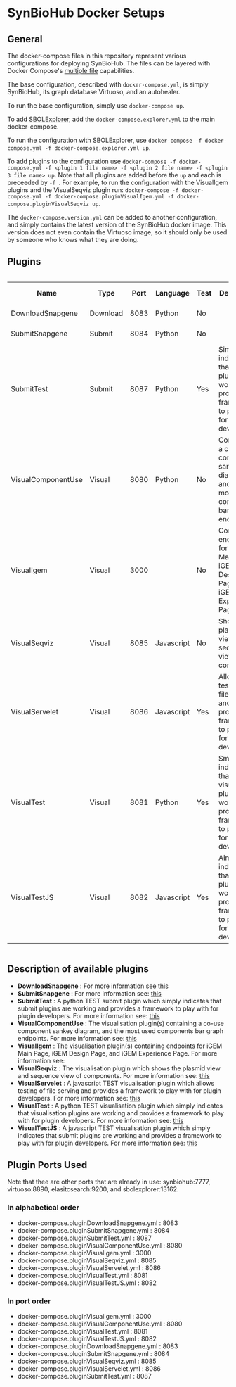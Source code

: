 # SynBioHub Docker Setups
## General

The docker-compose files in this repository represent various configurations for deploying SynBioHub.
The files can be layered with Docker Compose's [multiple file](https://docs.docker.com/compose/reference/overview/#specifying-multiple-compose-file) capabilities. 

The base configuration, described with `docker-compose.yml`, is simply SynBioHub, its graph database Virtuoso, and an autohealer.

To run the base configuration, simply use `docker-compose up`.

To add [SBOLExplorer](https://github.com/michael13162/SBOLExplorer), add the `docker-compose.explorer.yml` to the main docker-compose.

To run the configuration with SBOLExplorer, use `docker-compose -f docker-compose.yml -f docker-compose.explorer.yml up`.

To add plugins to the configuration use `docker-compose -f docker-compose.yml -f <plugin 1 file name> -f <plugin 2 file name> -f <plugin 3 file name> up`. Note that all plugins are added before the `up` and each is preceeded by `-f `. For example, to run the configuration with the VisualIgem plugins and the VisualSeqviz plugin run: `docker-compose -f docker-compose.yml -f docker-compose.pluginVisualIgem.yml -f docker-compose.pluginVisualSeqviz up`.

The `docker-compose.version.yml` can be added to another configuration, and simply contains the latest version of the SynBioHub docker image. 
This version does not even contain the Virtuoso image, so it should only be used by someone who knows what they are doing. 

## Plugins
<body>
	<div style="overflow-x:auto;">
		<table id="PluginTable">
			<tr>
				<!--When a header is clicked, run the sortTable function, with a parameter,
				0 for sorting by names, 1 for sorting by country: -->
				<th onclick="sortTable(0)">Name</th>
				<th onclick="sortTable(1)">Type</th>
				<th onclick="sortTable(2)">Port</th>
				<th onclick="sortTable(3)">Language</th>
				<th onclick="sortTable(4)">Test</th>
				<th onclick="sortTable(5)">Description</th>
				<th onclick="sortTable(6)">Multi-Endpoint</th>
				<th onclick="sortTable(7)">Repository</th>
				<th onclick="sortTable(8)">File</th>
			</tr>
			<tr>
				<td>DownloadSnapgene</td>
				<td>Download</td>
				<td>8083</td>
				<td>Python</td>
				<td>No</td>
				<td></td>
				<td></td>
				<td><a href="https://github.com/SynBioHub/Plugin-Download-Snapgene">Plugin-Download-Snapgene</a></td>
				<td>docker-compose.pluginDownloadSnapgene.yml</td>
			</tr>
			<tr>
				<td>SubmitSnapgene</td>
				<td>Submit</td>
				<td>8084</td>
				<td>Python</td>
				<td>No</td>
				<td></td>
				<td></td>
				<td><a href="https://github.com/SynBioHub/Plugin-Submit-Snapgene">Plugin-Submit-Snapgene</a></td>
				<td>docker-compose.pluginSubmitSnapgene.yml</td>
			</tr>
			<tr>
				<td>SubmitTest</td>
				<td>Submit</td>
				<td>8087</td>
				<td>Python</td>
				<td>Yes</td>
				<td>Simply indicates that submit plugins are working and provides a framework to play with for plugin developers</td>
				<td>No</td>
				<td><a href="https://github.com/SynBioHub/Plugin-Submit-Test">Plugin-Submit-Test</a></td>
				<td>docker-compose.pluginSubmitTest.yml</td>
			</tr>
			<tr>
				<td>VisualComponentUse</td>
				<td>Visual</td>
				<td>8080</td>
				<td>Python</td>
				<td>No</td>
				<td>Containing a co-use component sankey diagram, and the most used components bar graph endpoints</td>
				<td>Yes</td>
				<td><a href="https://github.com/SynBioHub/Plugin-Visual-Component-Use">Plugin-Visual_component-Use</a></td>
				<td>docker-compose.pluginVisualComponentUse.yml</td>
			</tr>
			<tr>
				<td>VisualIgem</td>
				<td>Visual</td>
				<td>3000</td>
				<td></td>
				<td>No</td>
				<td>Containing endpoints for iGEM Main Page, iGEM Design Page, and iGEM Experience Page</td>
				<td>Yes</td>
				<td><a href=""></a></td>
				<td>docker-compose.pluginVisualIgem.yml</td>
			</tr>
			<tr>
				<td>VisualSeqviz</td>
				<td>Visual</td>
				<td>8085</td>
				<td>Javascript</td>
				<td>No</td>
				<td>Shows the plasmid view and sequence view of components</td>
				<td>No</td>
				<td><a href="https://github.com/alicelh/sequence-view-plugin">sequence-view-plugin</a></td>
				<td>docker-compose.pluginVisualSeqviz.yml</td>
			</tr>
			<tr>
				<td>VisualServelet</td>
				<td>Visual</td>
				<td>8086</td>
				<td>Javascript</td>
				<td>Yes</td>
				<td>Allows testing of file serving and provides a framework to play with for plugin developers</td>
				<td>No</td>
				<td><a href="https://github.com/SynBioHub/Plugin-Visual-Serve-Test-js">Plugin-Visual-Serve-Test-js</a></td>
				<td>docker-compose.pluginVisualServelet.yml</td>
			</tr>
			<tr>
				<td>VisualTest</td>
				<td>Visual</td>
				<td>8081</td>
				<td>Python</td>
				<td>Yes</td>
				<td>Smply indicates that visualisation plugins are working and provides a framework to play with for plugin developers</td>
				<td>No</td>
				<td><a href="https://github.com/SynBioHub/Plugin-Visual-Test">Plugin-Visual-Test</a></td>
				<td>docker-compose.pluginVisualTest.yml</td>
			</tr>
			<tr>
				<td>VisualTestJS</td>
				<td>Visual</td>
				<td>8082</td>
				<td>Javascript</td>
				<td>Yes</td>
				<td>Aimply indicates that submit plugins are working and provides a framework to play with for plugin developers</td>
				<td>No</td>
				<td><a href="https://github.com/SynBioHub/Plugin-Visual-Test-js">Plugin-Visual-Test-js</a></td>
				<td>docker-compose.pluginVisualTestJS.yml</td>
			</tr>
		</table>
		<script>
			function sortTable(n) {
			  var table, rows, switching, i, x, y, shouldSwitch, dir, switchcount = 0;
			  table = document.getElementById("PluginTable");
			  switching = true;
			  // Set the sorting direction to ascending:
			  dir = "asc";
			  /* Make a loop that will continue until
			  no switching has been done: */
			  while (switching) {
				// Start by saying: no switching is done:
				switching = false;
				rows = table.rows;
				/* Loop through all table rows (except the
				first, which contains table headers): */
				for (i = 1; i < (rows.length - 1); i++) {
				  // Start by saying there should be no switching:
				  shouldSwitch = false;
				  /* Get the two elements you want to compare,
				  one from current row and one from the next: */
				  x = rows[i].getElementsByTagName("TD")[n];
				  y = rows[i + 1].getElementsByTagName("TD")[n];
				  /* Check if the two rows should switch place,
				  based on the direction, asc or desc: */
				  if (dir == "asc") {
					if (x.innerHTML.toLowerCase() > y.innerHTML.toLowerCase()) {
					  // If so, mark as a switch and break the loop:
					  shouldSwitch = true;
					  break;
					}
				  } else if (dir == "desc") {
					if (x.innerHTML.toLowerCase() < y.innerHTML.toLowerCase()) {
					  // If so, mark as a switch and break the loop:
					  shouldSwitch = true;
					  break;
					}
				  }
				}
				if (shouldSwitch) {
				  /* If a switch has been marked, make the switch
				  and mark that a switch has been done: */
				  rows[i].parentNode.insertBefore(rows[i + 1], rows[i]);
				  switching = true;
				  // Each time a switch is done, increase this count by 1:
				  switchcount ++;
				} else {
				  /* If no switching has been done AND the direction is "asc",
				  set the direction to "desc" and run the while loop again. */
				  if (switchcount == 0 && dir == "asc") {
					dir = "desc";
					switching = true;
				  }
				}
			  }
			}
		</script>
	</div>
	</body>

## Description of available plugins
 - **DownloadSnapgene** : For more information see [this](https://github.com/SynBioHub/Plugin-Download-Snapgene)
 - **SubmitSnapgene** : For more information see: [this](https://github.com/SynBioHub/Plugin-Submit-Snapgene)
 - **SubmitTest** : A python TEST submit plugin which simply indicates that submit plugins are working and provides a framework to play with for plugin developers. For more information see: [this](https://github.com/SynBioHub/Plugin-Submit-Test)
 - **VisualComponentUse** : The visualisation plugin(s) containing a co-use component sankey diagram, and the most used components bar graph endpoints. For more information see: [this](https://github.com/SynBioHub/Plugin-Visual-Component-Use)
 - **VisualIgem** : The visualisation plugin(s) containing endpoints for iGEM Main Page, iGEM Design Page, and iGEM Experience Page. For more information see: 
 - **VisualSeqviz** : The visualisation plugin which shows the plasmid view and sequence view of components. For more information see: [this](https://github.com/alicelh/sequence-view-plugin)
 - **VisualServelet** : A javascript TEST visualisation plugin which allows testing of file serving and provides a framework to play with for plugin developers. For more information see: [this](https://github.com/SynBioHub/Plugin-Visual-Serve-Test-js)
 - **VisualTest** : A python TEST visualisation plugin which simply indicates that visualisation plugins are working and provides a framework to play with for plugin developers. For more information see: [this](https://github.com/SynBioHub/Plugin-Visual-Test)
 - **VisualTestJS** : A javascript TEST visualisation plugin which simply indicates that submit plugins are working and provides a framework to play with for plugin developers. For more information see: [this](https://github.com/SynBioHub/Plugin-Visual-Test-js)

## Plugin Ports Used
Note that thee are other ports that are already in use: synbiohub:7777, virtuoso:8890, elasitcsearch:9200, and sbolexplorer:13162.
### In alphabetical order
 - docker-compose.pluginDownloadSnapgene.yml : 8083
 - docker-compose.pluginSubmitSnapgene.yml : 8084
 - docker-compose.pluginSubmitTest.yml : 8087
 - docker-compose.pluginVisualComponentUse.yml : 8080
 - docker-compose.pluginVisualIgem.yml : 3000
 - docker-compose.pluginVisualSeqviz.yml : 8085
 - docker-compose.pluginVisualServelet.yml : 8086
 - docker-compose.pluginVisualTest.yml : 8081
 - docker-compose.pluginVisualTestJS.yml : 8082
 ### In port order
 - docker-compose.pluginVisualIgem.yml : 3000
 - docker-compose.pluginVisualComponentUse.yml : 8080
 - docker-compose.pluginVisualTest.yml : 8081
 - docker-compose.pluginVisualTestJS.yml : 8082
 - docker-compose.pluginDownloadSnapgene.yml : 8083
 - docker-compose.pluginSubmitSnapgene.yml : 8084
 - docker-compose.pluginVisualSeqviz.yml : 8085
 - docker-compose.pluginVisualServelet.yml : 8086
 - docker-compose.pluginSubmitTest.yml : 8087

